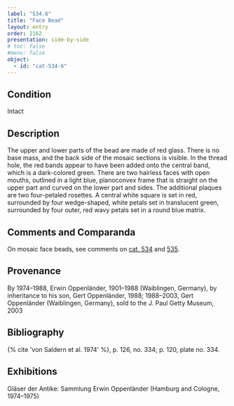 ```yaml
---
label: "534.6"
title: "Face Bead"
layout: entry
order: 2162
presentation: side-by-side
# toc: false
#menu: false 
object:
  - id: "cat-534-6"
---
```


## Condition

Intact

## Description

The upper and lower parts of the bead are made of red glass. There is no base mass, and the back side of the mosaic sections is visible. In the thread hole, the red bands appear to have been added onto the central band, which is a dark-colored green. There are two hairless faces with open mouths, outlined in a light blue, planoconvex frame that is straight on the upper part and curved on the lower part and sides. The additional plaques are two four-petaled rosettes. A central white square is set in red, surrounded by four wedge-shaped, white petals set in translucent green, surrounded by four outer, red wavy petals set in a round blue matrix.

## Comments and Comparanda

On mosaic face beads, see comments on [cat. 534](/catalogue/cat-534) and [535](/catalogue/cat-535).

## Provenance

By 1974–1988, Erwin Oppenländer, 1901–1988 (Waiblingen, Germany), by inheritance to his son, Gert Oppenländer, 1988; 1988–2003, Gert Oppenländer (Waiblingen, Germany), sold to the J. Paul Getty Museum, 2003

## Bibliography

{% cite 'von Saldern et al. 1974' %}, p. 126, no. 334; p. 120, plate no. 334.

## Exhibitions

Gläser der Antike: Sammlung Erwin Oppenländer (Hamburg and Cologne, 1974–1975)